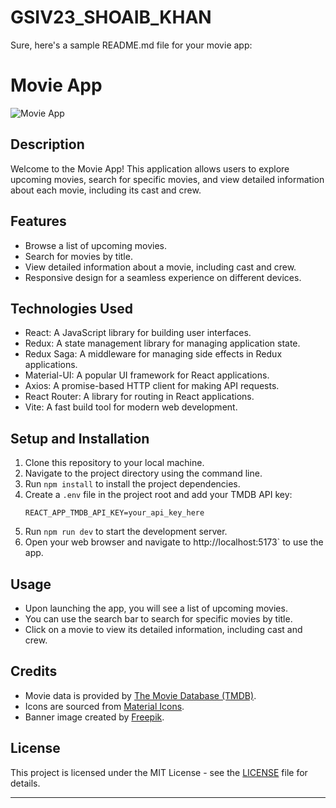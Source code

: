 # GSIV23_SHOAIB_KHAN
Sure, here's a sample README.md file for your movie app:

# Movie App

![Movie App](/src/assets/movie-app-banner.png)

## Description

Welcome to the Movie App! This application allows users to explore upcoming movies, search for specific movies, and view detailed information about each movie, including its cast and crew.

## Features

- Browse a list of upcoming movies.
- Search for movies by title.
- View detailed information about a movie, including cast and crew.
- Responsive design for a seamless experience on different devices.

## Technologies Used

- React: A JavaScript library for building user interfaces.
- Redux: A state management library for managing application state.
- Redux Saga: A middleware for managing side effects in Redux applications.
- Material-UI: A popular UI framework for React applications.
- Axios: A promise-based HTTP client for making API requests.
- React Router: A library for routing in React applications.
- Vite: A fast build tool for modern web development.

## Setup and Installation

1. Clone this repository to your local machine.
2. Navigate to the project directory using the command line.
3. Run `npm install` to install the project dependencies.
4. Create a `.env` file in the project root and add your TMDB API key:
   ```
   REACT_APP_TMDB_API_KEY=your_api_key_here
   ```
5. Run `npm run dev` to start the development server.
6. Open your web browser and navigate to http://localhost:5173` to use the app.

## Usage

- Upon launching the app, you will see a list of upcoming movies.
- You can use the search bar to search for specific movies by title.
- Click on a movie to view its detailed information, including cast and crew.

## Credits

- Movie data is provided by [The Movie Database (TMDB)](https://www.themoviedb.org/).
- Icons are sourced from [Material Icons](https://material.io/resources/icons/).
- Banner image created by [Freepik](https://www.freepik.com/).

## License

This project is licensed under the MIT License - see the [LICENSE](LICENSE) file for details.

---
